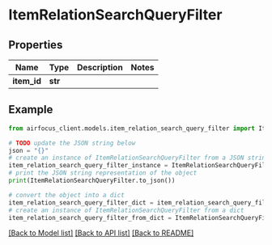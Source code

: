 # ItemRelationSearchQueryFilter


## Properties

Name | Type | Description | Notes
------------ | ------------- | ------------- | -------------
**item_id** | **str** |  | 

## Example

```python
from airfocus_client.models.item_relation_search_query_filter import ItemRelationSearchQueryFilter

# TODO update the JSON string below
json = "{}"
# create an instance of ItemRelationSearchQueryFilter from a JSON string
item_relation_search_query_filter_instance = ItemRelationSearchQueryFilter.from_json(json)
# print the JSON string representation of the object
print(ItemRelationSearchQueryFilter.to_json())

# convert the object into a dict
item_relation_search_query_filter_dict = item_relation_search_query_filter_instance.to_dict()
# create an instance of ItemRelationSearchQueryFilter from a dict
item_relation_search_query_filter_from_dict = ItemRelationSearchQueryFilter.from_dict(item_relation_search_query_filter_dict)
```
[[Back to Model list]](../README.md#documentation-for-models) [[Back to API list]](../README.md#documentation-for-api-endpoints) [[Back to README]](../README.md)


